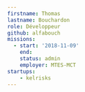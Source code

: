 ```yaml
---
firstname: Thomas
lastname: Bouchardon
role: Développeur
github: alfabouch
missions:
  - start: '2018-11-09'
    end:
    status: admin
    employer: MTES-MCT
startups:
    - kelrisks
---
```

